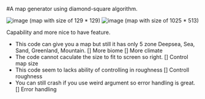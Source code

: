#A map generator using diamond-square algorithm.

![image](https://github.com/Eczemuth/DiamondSquareMapGeneration/assets/61462393/9b0a4d20-7696-4992-977f-fd0d435ff9a6)
(map with size of 129 * 129)
![image](https://github.com/Eczemuth/DiamondSquareMapGeneration/assets/61462393/51b29bce-f755-4dba-9a34-68694157aee8)
(map with size of 1025 * 513)

Capability and more nice to have feature.
- This code can give you a map but still it has only 5 zone Deepsea, Sea, Sand, Greenland, Mountain.
  [] More biome
  [] More climate
- The code cannot caculate the size to fit to screen so right.
  [] Control map size
- This code seem to lacks ability of controlling in roughness
  [] Controll roughness
- You can still crash if you use weird argument so error handling is great.
  [] Error handling

    
